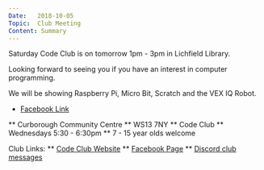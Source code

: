 ```yaml
---
Date:   2018-10-05
Topic:  Club Meeting
Content: Summary
---
```

Saturday Code Club is on tomorrow 1pm - 3pm
in Lichfield Library.

Looking forward to seeing you if you have an interest in computer programming.

We will be showing Raspberry Pi, Micro Bit, Scratch and the VEX IQ Robot.

* [Facebook Link](https://www.facebook.com/1481985248595237/posts/1735232553270504/)


** Curborough Community Centre
** WS13 7NY
** Code Club
** Wednesdays 5:30 - 6:30pm
** 7 - 15 year olds welcome

Club Links:
** [Code Club Website](https://lichfield-code-club.github.io/)
** [Facebook Page](https://www.facebook.com/LichfieldCoders)
** [Discord club messages](https://discord.gg/szz6xGK)
